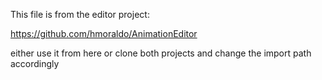 This file is from the editor project:

https://github.com/hmoraldo/AnimationEditor

either use it from here or clone both projects and change the import path accordingly
